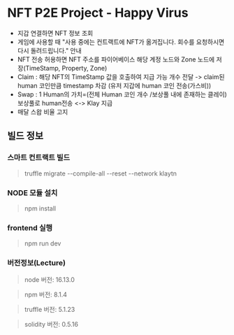 # NFT P2E Project - Happy Virus

- 지갑 연결하면 NFT 정보 조회
- 게임에 사용할 때 "사용 중에는 컨트랙트에 NFT가 옮겨집니다. 회수를 요청하시면 다시 돌려드립니다." 안내
- NFT 전송 허용하면 NFT 주소를 파이어베이스 해당 계정 노드와 Zone 노드에 저장(TimeStamp, Property, Zone)
- Claim : 해당 NFT의 TimeStamp 값을 호출하여 지급 가능 개수 전달 -> claim된 human 코인만큼 timestamp 차감 (유저 지갑에 human 코인 전송(가스비))
- Swap : 1 Human의 가치=(전체 Human 코인 개수 /보상풀 내에 존재하는 클레이) 보상풀로 human전송 <-> Klay 지급 
- 매달 스왑 비율 고지

## 빌드 정보
### 스마트 컨트랙트 빌드

> truffle migrate --compile-all --reset --network klaytn

### NODE 모듈 설치

> npm install

### frontend 실행

> npm run dev

### 버전정보(Lecture)

> node 버전: 16.13.0

> npm 버전: 8.1.4

> truffle 버전: 5.1.23

> solidity 버전: 0.5.16


